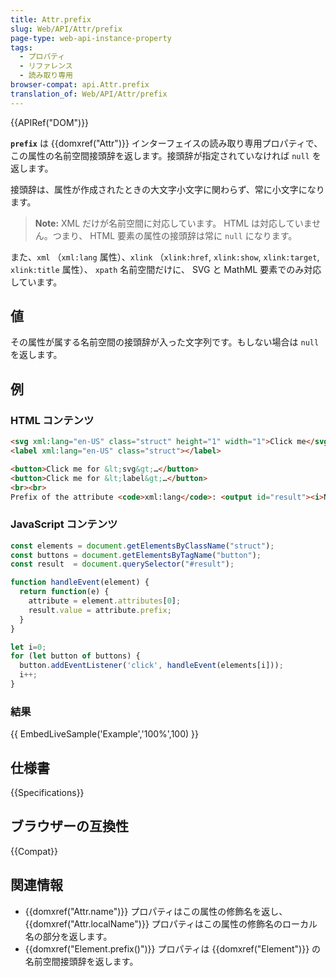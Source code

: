 ```yaml
---
title: Attr.prefix
slug: Web/API/Attr/prefix
page-type: web-api-instance-property
tags:
  - プロパティ
  - リファレンス
  - 読み取り専用
browser-compat: api.Attr.prefix
translation_of: Web/API/Attr/prefix
---
```

{{APIRef("DOM")}}

**`prefix`** は {{domxref("Attr")}} インターフェイスの読み取り専用プロパティで、この属性の名前空間接頭辞を返します。接頭辞が指定されていなければ `null` を返します。

接頭辞は、属性が作成されたときの大文字小文字に関わらず、常に小文字になります。

> **Note:** XML だけが名前空間に対応しています。 HTML は対応していません。つまり、 HTML 要素の属性の接頭辞は常に `null` になります。

また、`xml` （`xml:lang` 属性）、`xlink` （`xlink:href`, `xlink:show`, `xlink:target`, `xlink:title` 属性）、 `xpath` 名前空間だけに、 SVG と MathML 要素でのみ対応しています。

## 値

その属性が属する名前空間の接頭辞が入った文字列です。もしない場合は `null` を返します。

## 例

### HTML コンテンツ

```html
<svg xml:lang="en-US" class="struct" height="1" width="1">Click me</svg>
<label xml:lang="en-US" class="struct"></label>

<button>Click me for &lt;svg&gt;…</button>
<button>Click me for &lt;label&gt;…</button>
<br><br>
Prefix of the attribute <code>xml:lang</code>: <output id="result"><i>None.</i></output>
```

### JavaScript コンテンツ

```js
const elements = document.getElementsByClassName("struct");
const buttons = document.getElementsByTagName("button");
const result  = document.querySelector("#result");

function handleEvent(element) {
  return function(e) {
    attribute = element.attributes[0];
    result.value = attribute.prefix;
  }
}

let i=0;
for (let button of buttons) {
  button.addEventListener('click', handleEvent(elements[i]));
  i++;
}
```

### 結果

{{ EmbedLiveSample('Example','100%',100) }}

## 仕様書

{{Specifications}}

## ブラウザーの互換性

{{Compat}}

## 関連情報

- {{domxref("Attr.name")}} プロパティはこの属性の修飾名を返し、 {{domxref("Attr.localName")}} プロパティはこの属性の修飾名のローカル名の部分を返します。
- {{domxref("Element.prefix()")}} プロパティは {{domxref("Element")}} の名前空間接頭辞を返します。
